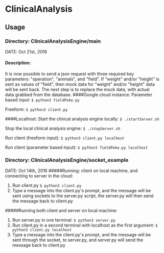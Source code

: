 # ClinicalAnalysis

## Usage
### Directory: ClinicalAnalysisEngine/main 
DATE: Oct 21st, 2016

#### Description:
It is now possible to send a json request with three required key parameters: "operation", "animals", and "field". If "weight" and/or "height" is sent as values of "field", then mock data for "weight" and/or "height" data will be sent back. The next step is to replace the mock data, with actual data grabbed from the database.
####Google cloud instance:
Parameter based input: `$ python3 fieldPoke.py`

Freeform: `$ python3 client.py`

####Localhost:
Start the clinical analysis engine locally: `$ ./startServer.sh`

Stop the local clinical analysis engine: `$ ./stopServer.sh`

Run client (freeform input): `$ python3 client.py localhost`

Run client (parameter based input): `$ python3 fieldPoke.py localhost`



### Directory: ClinicalAnalysisEngine/socket_example 
DATE: Oct 14th, 2016
#####Running: client on local machine, and connecting to server in the cloud:
1. Run client.py 
`$ python3 client.py`
2. Type a message into the client.py's prompt, and the message will be sent using sockets to the server.py script,
   the server.py will then send the message back to client.py

#####Running both client and server on local machine:
1. Run server.py in one terminal: `$ python3 server.py`
2. Run client.py in a second terminal with localhost as the first argument: `$ python3 client.py localhost`
3. Type a message into the client.py's prompt, and the message will be sent through the socket, to server.py, and server.py
   will send the message back to client.py 
